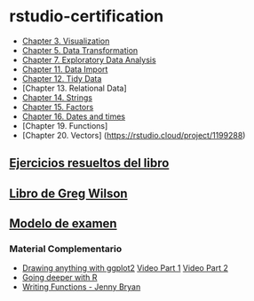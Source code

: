 # rstudio-certification

* [Chapter 3. Visualization](https://github.com/data-datum/rstudio-certification/blob/master/02_graficando_scatterplots_con_gapminder.Rmd)
* [Chapter 5. Data Transformation](https://github.com/GabySandovalM/RSC_r4ds)
* [Chapter 7. Exploratory Data Analysis](https://github.com/data-datum/rstudio-certification/blob/master/07-eda.Rmd)
* [Chapter 11. Data Import](https://github.com/sporella/rsc?files=1)
* [Chapter 12. Tidy Data](https://github.com/data-datum/rstudio-certification/blob/master/12_tidydata_LRP.Rmd)
* [Chapter 13. Relational Data]
* [Chapter 14. Strings](https://rstudio.cloud/project/1177886)
* [Chapter 15. Factors](https://github.com/data-datum/rstudio-certification/blob/master/15_factores_LRP.Rmd)
* [Chapter 16. Dates and times](https://github.com/data-datum/rstudio-certification/blob/master/fechasyhoras.Rmd)
* [Chapter 19. Functions]
* [Chapter 20. Vectors] (https://rstudio.cloud/project/1199288)

## [Ejercicios resueltos del libro](https://jrnold.github.io/r4ds-exercise-solutions/index.html)

## [Libro de Greg Wilson](https://teachtogether.tech/)

## [Modelo de examen](https://education.rstudio.com/blog/2020/02/instructor-certification-exams/)

### Material Complementario
* [Drawing anything with ggplot2](https://github.com/thomasp85/ggplot2_workshop) 
[Video Part 1](https://www.youtube.com/watch?v=h29g21z0a68)
[Video Part 2](https://www.youtube.com/watch?v=0m4yywqNPVY)
* [Going deeper with R](https://rfortherestofus.com/live/)
* [Writing Functions - Jenny Bryan](https://stat545.com/functions-part1.html)

